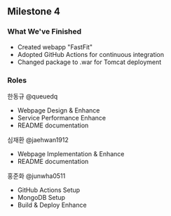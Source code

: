 ## Milestone 4

### What We've Finished

- Created webapp "FastFit"
- Adopted GitHub Actions for continuous integration
- Changed package to .war for Tomcat deployment

### Roles

한동규 @queuedq
- Webpage Design & Enhance
- Service Performance Enhance
- README documentation

심재환 @jaehwan1912
- Webpage Implementation & Enhance
- README documentation

홍준화 @junwha0511
- GitHub Actions Setup
- MongoDB Setup
- Build & Deploy Enhance
